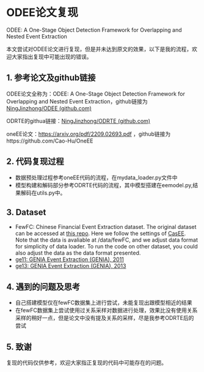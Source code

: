# ODEE论文复现

ODEE: A One-Stage Object Detection Framework for Overlapping and Nested Event Extraction

本文尝试对ODEE论文进行复现，但是并未达到原文的效果，以下是我的流程，欢迎大家指出复现中可能出现的错误。

## 1. 参考论文及github链接

ODEE论文全称为：ODEE: A One-Stage Object Detection Framework for Overlapping and Nested Event Extraction，github链接为[NingJinzhong/ODEE (github.com)](https://github.com/NingJinzhong/ODEE)

ODRTE的githua链接：[NingJinzhong/ODRTE (github.com)](https://github.com/NingJinzhong/ODRTE)

oneEE论文：https://arxiv.org/pdf/2209.02693.pdf  ，github链接为https://github.com/Cao-Hu/OneEE

## 2. 代码复现过程

- 数据预处理过程参考oneEE代码的流程，在mydata_loader.py文件中
- 模型构建和解码部分参考ODRTE代码的流程，其中模型搭建在eemodel.py,结果解码在utils.py中。

## 3. Dataset

- FewFC: Chinese Financial Event Extraction dataset. The original dataset can be accessed at [this repo](https://github.com/TimeBurningFish/FewFC). Here we follow the settings of [CasEE](https://github.com/JiaweiSheng/CasEE). Note that the data is avaliable at /data/fewFC, and we adjust data format for simplicity of data loader. To run the code on other dataset, you could also adjust the data as the data format presented.
- [ge11: GENIA Event Extraction (GENIA), 2011](https://2011.bionlp-st.org/home/genia-event-extraction-genia)
- [ge13: GENIA Event Extraction (GENIA), 2013](http://bionlp.dbcls.jp/projects/bionlp-st-ge-2013/wiki/Overview)

## 4. 遇到的问题及思考

- 自己搭建模型仅在fewFC数据集上进行尝试，未能复现出跟模型相近的结果
- 在fewFC数据集上尝试使用过关系采样对数据进行处理，效果比没有使用关系采样的稍好一点，但是论文中没有提及关系的采样，尽是我参考ODRTE后的尝试

## 5. 致谢

复现的代码仅供参考，欢迎大家指正复现的代码中可能存在的问题。
